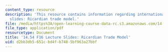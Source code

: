 ```yaml
---
content_type: resource
description: 'This resource contains information regarding international trade lecture
  slides: Ricardian trade model.'
file: /media/https%3A/open-learning-course-data-rc.s3.amazonaws.com/14-54-international-trade-fall-2016/d2bb3db5651cbd4fb7485bf963a27bbf_MIT14_54F16_Lecture_8.pdf
file_type: application/pdf
resourcetype: Document
title: '14.54 F16 Lecture Slides: Ricardian Trade Model'
uid: d2bb3db5-651c-bd4f-b748-5bf963a27bbf
---
```

